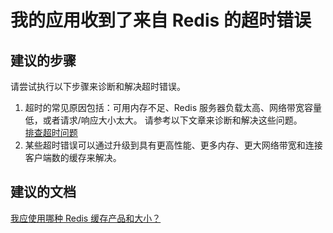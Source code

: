 <properties
    pageTitle="我的应用收到了来自 Redis 的超时错误"
    description="我的应用收到了来自 Redis 的超时错误"
    service="microsoft.cache"
    resource="redis"
    authors="kasparks"
    displayOrder="3"
    selfHelpType="resource"
    supportTopicIds=""
    resourceTags=""
    productPesIds=""
    cloudEnvironments="public"
/>


# 我的应用收到了来自 Redis 的超时错误

## **建议的步骤**
请尝试执行以下步骤来诊断和解决超时错误。

1. 超时的常见原因包括：可用内存不足、Redis 服务器负载太高、网络带宽容量低，或者请求/响应大小太大。 请参考以下文章来诊断和解决这些问题。<br>
[排查超时问题](http://aka.ms/redistroubleshoottimeout)
2. 某些超时错误可以通过升级到具有更高性能、更多内存、更大网络带宽和连接客户端数的缓存来解决。

## **建议的文档**
[我应使用哪种 Redis 缓存产品和大小？](http://aka.ms/redistroubleshootoffering)



<!--HONumber=Jun16_HO3-->


